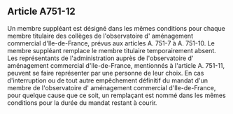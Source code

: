 Article A751-12
----
Un membre suppléant est désigné dans les mêmes conditions pour chaque membre
titulaire des collèges de l'observatoire d' aménagement commercial
d'Ile-de-France, prévus aux articles A. 751-7 à A. 751-10. Le membre suppléant
remplace le membre titulaire temporairement absent. Les représentants de
l'administration auprès de l'observatoire d' aménagement commercial
d'Ile-de-France, mentionnés à l'article A. 751-11, peuvent se faire représenter
par une personne de leur choix. En cas d'interruption ou de tout autre
empêchement définitif du mandat d'un membre de l'observatoire d' aménagement
commercial d'Ile-de-France, pour quelque cause que ce soit, un remplaçant est
nommé dans les mêmes conditions pour la durée du mandat restant à courir.

